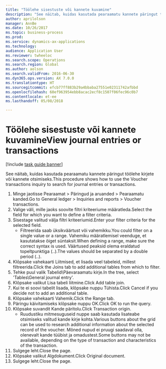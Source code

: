 ```yaml
--- 
title: "Töölehe sisestuste või kannete kuvamine"
description: "See näitab, kuidas kasutada pearaamatu kannete päringut töölehe kirjete või kannete otsimiseks."
author: aprilolson
manager: AnnBe
ms.date: 10/26/2017
ms.topic: business-process
ms.prod: 
ms.service: dynamics-ax-applications
ms.technology: 
audience: Application User
ms.reviewer: twheeloc
ms.search.scope: Operations
ms.search.region: Global
ms.author: aolson
ms.search.validFrom: 2016-06-30
ms.dyn365.ops.version: AX 7.0.0
ms.translationtype: HT
ms.sourcegitcommit: efcb77ff883b29a4bbaba27551e02311742afbbd
ms.openlocfilehash: 60ef963954ebb8acac2ecf8c1507f06fec96c0b7
ms.contentlocale: et-ee
ms.lasthandoff: 05/08/2018

---
```

# <a name="view-journal-entries-or-transactions"></a><span data-ttu-id="4db69-103">Töölehe sisestuste või kannete kuvamine</span><span class="sxs-lookup"><span data-stu-id="4db69-103">View journal entries or transactions</span></span>

[!include [task guide banner](../../includes/task-guide-banner.md)]

<span data-ttu-id="4db69-104">See näitab, kuidas kasutada pearaamatu kannete päringut töölehe kirjete või kannete otsimiseks.</span><span class="sxs-lookup"><span data-stu-id="4db69-104">This procedure shows how to use the Voucher transactions inquiry to search for journal entries or transactions.</span></span>

1. <span data-ttu-id="4db69-105">Minge jaotisse Pearaamat > Päringud ja aruanded > Pearaamatu kanded.</span><span class="sxs-lookup"><span data-stu-id="4db69-105">Go to General ledger > Inquiries and reports > Voucher transactions.</span></span>
2. <span data-ttu-id="4db69-106">Valige väli, mille jaoks soovite filtri kriteeriume määratleda.</span><span class="sxs-lookup"><span data-stu-id="4db69-106">Select the field for which you want to define a filter criteria.</span></span>
3. <span data-ttu-id="4db69-107">Sisestage valitud välja filtri kriteeriumid.</span><span class="sxs-lookup"><span data-stu-id="4db69-107">Enter your filter criteria for the selected field.</span></span>
    * <span data-ttu-id="4db69-108">Filtreerida saab üksikväärtust või vahemikku.</span><span class="sxs-lookup"><span data-stu-id="4db69-108">You could filter on a single value or a range.</span></span> <span data-ttu-id="4db69-109">Vahemiku määratlemisel veenduge, et kasutatakse õiget süntaksit.</span><span class="sxs-lookup"><span data-stu-id="4db69-109">When defining a range, make sure the correct syntax is used.</span></span> <span data-ttu-id="4db69-110">Väärtused peaksid olema eraldatud topeltpunktiga (..).</span><span class="sxs-lookup"><span data-stu-id="4db69-110">The values should be separated by a double period (..).</span></span>  
4. <span data-ttu-id="4db69-111">Klõpsake vahekaarti Liitmised, et lisada veel tabeleid, millest filtreerida.</span><span class="sxs-lookup"><span data-stu-id="4db69-111">Click the Joins tab to add additional tables from which to filter.</span></span>
5. <span data-ttu-id="4db69-112">Tehke puul valik Tabelid\Päevaraamatu kirje.</span><span class="sxs-lookup"><span data-stu-id="4db69-112">In the tree, select 'Tables\General journal entry'.</span></span>
6. <span data-ttu-id="4db69-113">Klõpsake valikut Lisa tabeli liitmine.</span><span class="sxs-lookup"><span data-stu-id="4db69-113">Click Add table join.</span></span>
7. <span data-ttu-id="4db69-114">Kui te ei soovi tabelit lisada, klõpsake nuppu Tühista.</span><span class="sxs-lookup"><span data-stu-id="4db69-114">Click Cancel if you decide not to add an additional table.</span></span>
8. <span data-ttu-id="4db69-115">Klõpsake vahekaarti Vahemik.</span><span class="sxs-lookup"><span data-stu-id="4db69-115">Click the Range tab.</span></span>
9. <span data-ttu-id="4db69-116">Päringu käivitamiseks klõpsake nuppu OK.</span><span class="sxs-lookup"><span data-stu-id="4db69-116">Click OK to run the query.</span></span>
10. <span data-ttu-id="4db69-117">Klõpsake suvandit Kande päritolu.</span><span class="sxs-lookup"><span data-stu-id="4db69-117">Click Transaction origin.</span></span>
    * <span data-ttu-id="4db69-118">Ruudustiku mitmesuguseid nuppe saab kasutada lisateabe otsimiseks valitud kande kirje kohta.</span><span class="sxs-lookup"><span data-stu-id="4db69-118">Various buttons about the grid can be used to research additional information about the selected record of the voucher.</span></span> <span data-ttu-id="4db69-119">Mõned nupud ei pruugi saadaval olla, olenevalt kande tüübist ja omadustest.</span><span class="sxs-lookup"><span data-stu-id="4db69-119">Some buttons may not be available, depending on the type of transaction and characteristics of the transaction.</span></span>  
11. <span data-ttu-id="4db69-120">Sulgege leht.</span><span class="sxs-lookup"><span data-stu-id="4db69-120">Close the page.</span></span>
12. <span data-ttu-id="4db69-121">Klõpsake valikut Algdokument.</span><span class="sxs-lookup"><span data-stu-id="4db69-121">Click Original document.</span></span>
13. <span data-ttu-id="4db69-122">Sulgege leht.</span><span class="sxs-lookup"><span data-stu-id="4db69-122">Close the page.</span></span>


